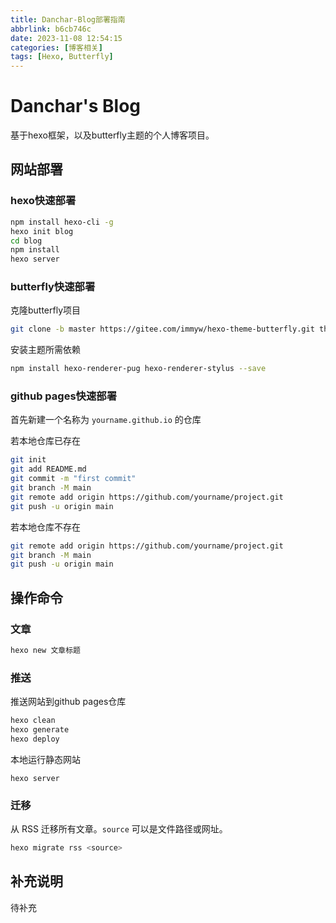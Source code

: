 ```yaml
---
title: Danchar-Blog部署指南
abbrlink: b6cb746c
date: 2023-11-08 12:54:15
categories: [博客相关]
tags: [Hexo, Butterfly]
---
```

# Danchar's Blog

基于hexo框架，以及butterfly主题的个人博客项目。

## 网站部署

### hexo快速部署

```bash
npm install hexo-cli -g
hexo init blog
cd blog
npm install
hexo server
```

### butterfly快速部署

克隆butterfly项目

```bash
git clone -b master https://gitee.com/immyw/hexo-theme-butterfly.git themes/butterfly
```

安装主题所需依赖

```bash
npm install hexo-renderer-pug hexo-renderer-stylus --save
```

### github pages快速部署

首先新建一个名称为 `yourname.github.io` 的仓库

若本地仓库已存在

```bash
git init
git add README.md
git commit -m "first commit"
git branch -M main
git remote add origin https://github.com/yourname/project.git
git push -u origin main
```

若本地仓库不存在

```bash
git remote add origin https://github.com/yourname/project.git
git branch -M main
git push -u origin main
```

## 操作命令

### 文章

```bash
hexo new 文章标题
```

### 推送

推送网站到github pages仓库

```bash
hexo clean
hexo generate
hexo deploy
```

本地运行静态网站

```
hexo server
```

### 迁移

从 RSS 迁移所有文章。`source` 可以是文件路径或网址。

```bash
hexo migrate rss <source>
```

## 补充说明

待补充
